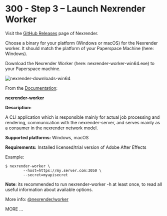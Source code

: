 # 300 - Step 3 – Launch Nexrender Worker

Visit the [GitHub Releases](https://github.com/inlife/nexrender/releases) page of Nexrender.

Choose a binary for your platform (Windows or macOS) for the Nexrender worker. It should match the platform of your Paperspace Machine (here: Windows).

Download the Nexrender Worker (here: nexrender-worker-win64.exe) to your Paperspace machine.

![nexrender-downloads-win64](https://github.com/vanHeemstraSystems/nexrender/assets/1499433/9d4e864c-5b1b-452d-835d-2dab15df9f01)

From the [Documentation](https://github.com/inlife/nexrender?tab=readme-ov-file#nexrender-worker):

**nexrender-worker**

**Description:**

A CLI application which is responsible mainly for actual job processing and rendering, communication with the nexrender-server, and serves mainly as a consumer in the nexrender network model.

**Supported platforms:**
Windows, macOS

**Requirements:**
Installed licensed/trial version of Adobe After Effects

Example:

```
$ nexrender-worker \
        --host=https://my.server.com:3050 \
        --secret=myapisecret
```

**Note**: its recommended to run nexrender-worker -h at least once, to read all useful information about available options.

More info: [@nexrender/worker](https://github.com/inlife/nexrender/blob/master/packages/nexrender-worker)




MORE ...

